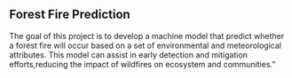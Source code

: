 ## Forest Fire Prediction

The goal of this project is to develop a machine model that predict whether a forest fire will occur based on a set of environmental and meteorological attributes. This model can assist in early detection and mitigation efforts,reducing the impact of wildfires on ecosystem and communities."
   
